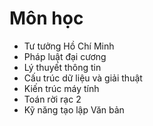 # Môn học
- Tư tưởng Hồ Chí Minh
- Pháp luật đại cương
- Lý thuyết thông tin
- Cấu trúc dữ liệu và giải thuật
- Kiến trúc máy tính
- Toán rời rạc 2
- Kỹ năng tạo lập Văn bản
